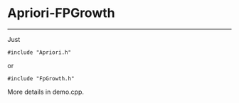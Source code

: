 # Apriori-FPGrowth

----------
Just 

    #include "Apriori.h"
    
or

    #include "FpGrowth.h"
  
More details in demo.cpp.
